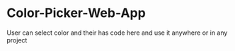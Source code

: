 # Color-Picker-Web-App

<p>User can select color and their has code here and use it anywhere or in any project</p>

